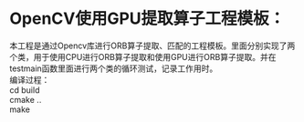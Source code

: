 # OpenCV使用GPU提取算子工程模板：  
本工程是通过Opencv库进行ORB算子提取、匹配的工程模板。里面分别实现了两个类，用于使用CPU进行ORB算子提取和使用GPU进行ORB算子提取。并在testmain函数里面进行两个类的循环测试，记录工作用时。    
编译过程：  
    cd build      
    cmake ..       
    make       
 
